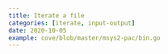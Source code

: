```yaml
---
title: Iterate a file
categories: [iterate, input-output]
date: 2020-10-05
example: cove/blob/master/msys2-pac/bin.go
---
```

